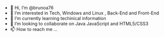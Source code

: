 - 👋 Hi, I’m @brunoa76
- 👀 I’m interested in Tech, Windows and Linux , Back-End and Front-End
- 🌱 I’m currently learning techinical information
- 💞️ I’m looking to collaborate on Java JavaScript and HTML5/CSS3
- 📫 How to reach me ...

<!---
brunoa76/brunoa76 is a ✨ special ✨ repository because its `README.md` (this file) appears on your GitHub profile.
You can click the Preview link to take a look at your changes.
--->
